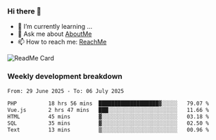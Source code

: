 ### Hi there 👋

- 🌱 I’m currently learning ...
- 💬 Ask me about [AboutMe](https://www.itzcy.com/about)
- 📫 How to reach me: [ReachMe](https://www.itzcy.com/about)

![ReadMe Card](https://github-readme-stats-ten-gilt.vercel.app/api?username=SuperChenYun&show_icons=true&title_color=fff&icon_color=79ff97&text_color=9f9f9f&bg_color=151515&hide_border=true)

### Weekly development breakdown
<!--START_SECTION:waka-->

```txt
From: 29 June 2025 - To: 06 July 2025

PHP          18 hrs 56 mins  ███████████████████▓░░░░░   79.07 %
Vue.js       2 hrs 47 mins   ███░░░░░░░░░░░░░░░░░░░░░░   11.66 %
HTML         45 mins         ▓░░░░░░░░░░░░░░░░░░░░░░░░   03.18 %
SQL          35 mins         ▓░░░░░░░░░░░░░░░░░░░░░░░░   02.50 %
Text         13 mins         ▒░░░░░░░░░░░░░░░░░░░░░░░░   00.96 %
```

<!--END_SECTION:waka-->
